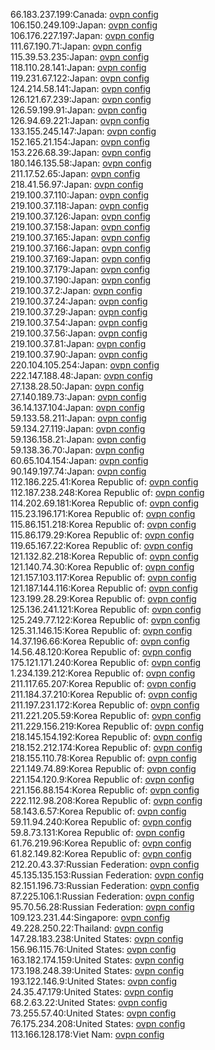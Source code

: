 66.183.237.199:Canada: [ovpn config](vpn/66_183_237_199.ovpn)  
106.150.249.109:Japan: [ovpn config](vpn/106_150_249_109.ovpn)  
106.176.227.197:Japan: [ovpn config](vpn/106_176_227_197.ovpn)  
111.67.190.71:Japan: [ovpn config](vpn/111_67_190_71.ovpn)  
115.39.53.235:Japan: [ovpn config](vpn/115_39_53_235.ovpn)  
118.110.28.141:Japan: [ovpn config](vpn/118_110_28_141.ovpn)  
119.231.67.122:Japan: [ovpn config](vpn/119_231_67_122.ovpn)  
124.214.58.141:Japan: [ovpn config](vpn/124_214_58_141.ovpn)  
126.121.67.239:Japan: [ovpn config](vpn/126_121_67_239.ovpn)  
126.59.199.91:Japan: [ovpn config](vpn/126_59_199_91.ovpn)  
126.94.69.221:Japan: [ovpn config](vpn/126_94_69_221.ovpn)  
133.155.245.147:Japan: [ovpn config](vpn/133_155_245_147.ovpn)  
152.165.21.154:Japan: [ovpn config](vpn/152_165_21_154.ovpn)  
153.226.68.39:Japan: [ovpn config](vpn/153_226_68_39.ovpn)  
180.146.135.58:Japan: [ovpn config](vpn/180_146_135_58.ovpn)  
211.17.52.65:Japan: [ovpn config](vpn/211_17_52_65.ovpn)  
218.41.56.97:Japan: [ovpn config](vpn/218_41_56_97.ovpn)  
219.100.37.110:Japan: [ovpn config](vpn/219_100_37_110.ovpn)  
219.100.37.118:Japan: [ovpn config](vpn/219_100_37_118.ovpn)  
219.100.37.126:Japan: [ovpn config](vpn/219_100_37_126.ovpn)  
219.100.37.158:Japan: [ovpn config](vpn/219_100_37_158.ovpn)  
219.100.37.165:Japan: [ovpn config](vpn/219_100_37_165.ovpn)  
219.100.37.166:Japan: [ovpn config](vpn/219_100_37_166.ovpn)  
219.100.37.169:Japan: [ovpn config](vpn/219_100_37_169.ovpn)  
219.100.37.179:Japan: [ovpn config](vpn/219_100_37_179.ovpn)  
219.100.37.190:Japan: [ovpn config](vpn/219_100_37_190.ovpn)  
219.100.37.2:Japan: [ovpn config](vpn/219_100_37_2.ovpn)  
219.100.37.24:Japan: [ovpn config](vpn/219_100_37_24.ovpn)  
219.100.37.29:Japan: [ovpn config](vpn/219_100_37_29.ovpn)  
219.100.37.54:Japan: [ovpn config](vpn/219_100_37_54.ovpn)  
219.100.37.56:Japan: [ovpn config](vpn/219_100_37_56.ovpn)  
219.100.37.81:Japan: [ovpn config](vpn/219_100_37_81.ovpn)  
219.100.37.90:Japan: [ovpn config](vpn/219_100_37_90.ovpn)  
220.104.105.254:Japan: [ovpn config](vpn/220_104_105_254.ovpn)  
222.147.188.48:Japan: [ovpn config](vpn/222_147_188_48.ovpn)  
27.138.28.50:Japan: [ovpn config](vpn/27_138_28_50.ovpn)  
27.140.189.73:Japan: [ovpn config](vpn/27_140_189_73.ovpn)  
36.14.137.104:Japan: [ovpn config](vpn/36_14_137_104.ovpn)  
59.133.58.211:Japan: [ovpn config](vpn/59_133_58_211.ovpn)  
59.134.27.119:Japan: [ovpn config](vpn/59_134_27_119.ovpn)  
59.136.158.21:Japan: [ovpn config](vpn/59_136_158_21.ovpn)  
59.138.36.70:Japan: [ovpn config](vpn/59_138_36_70.ovpn)  
60.65.104.154:Japan: [ovpn config](vpn/60_65_104_154.ovpn)  
90.149.197.74:Japan: [ovpn config](vpn/90_149_197_74.ovpn)  
112.186.225.41:Korea Republic of: [ovpn config](vpn/112_186_225_41.ovpn)  
112.187.238.248:Korea Republic of: [ovpn config](vpn/112_187_238_248.ovpn)  
114.202.69.181:Korea Republic of: [ovpn config](vpn/114_202_69_181.ovpn)  
115.23.196.171:Korea Republic of: [ovpn config](vpn/115_23_196_171.ovpn)  
115.86.151.218:Korea Republic of: [ovpn config](vpn/115_86_151_218.ovpn)  
115.86.179.29:Korea Republic of: [ovpn config](vpn/115_86_179_29.ovpn)  
119.65.167.22:Korea Republic of: [ovpn config](vpn/119_65_167_22.ovpn)  
121.132.82.218:Korea Republic of: [ovpn config](vpn/121_132_82_218.ovpn)  
121.140.74.30:Korea Republic of: [ovpn config](vpn/121_140_74_30.ovpn)  
121.157.103.117:Korea Republic of: [ovpn config](vpn/121_157_103_117.ovpn)  
121.187.144.116:Korea Republic of: [ovpn config](vpn/121_187_144_116.ovpn)  
123.199.28.29:Korea Republic of: [ovpn config](vpn/123_199_28_29.ovpn)  
125.136.241.121:Korea Republic of: [ovpn config](vpn/125_136_241_121.ovpn)  
125.249.77.122:Korea Republic of: [ovpn config](vpn/125_249_77_122.ovpn)  
125.31.146.15:Korea Republic of: [ovpn config](vpn/125_31_146_15.ovpn)  
14.37.196.66:Korea Republic of: [ovpn config](vpn/14_37_196_66.ovpn)  
14.56.48.120:Korea Republic of: [ovpn config](vpn/14_56_48_120.ovpn)  
175.121.171.240:Korea Republic of: [ovpn config](vpn/175_121_171_240.ovpn)  
1.234.139.212:Korea Republic of: [ovpn config](vpn/1_234_139_212.ovpn)  
211.117.65.207:Korea Republic of: [ovpn config](vpn/211_117_65_207.ovpn)  
211.184.37.210:Korea Republic of: [ovpn config](vpn/211_184_37_210.ovpn)  
211.197.231.172:Korea Republic of: [ovpn config](vpn/211_197_231_172.ovpn)  
211.221.205.59:Korea Republic of: [ovpn config](vpn/211_221_205_59.ovpn)  
211.229.156.219:Korea Republic of: [ovpn config](vpn/211_229_156_219.ovpn)  
218.145.154.192:Korea Republic of: [ovpn config](vpn/218_145_154_192.ovpn)  
218.152.212.174:Korea Republic of: [ovpn config](vpn/218_152_212_174.ovpn)  
218.155.110.78:Korea Republic of: [ovpn config](vpn/218_155_110_78.ovpn)  
221.149.74.89:Korea Republic of: [ovpn config](vpn/221_149_74_89.ovpn)  
221.154.120.9:Korea Republic of: [ovpn config](vpn/221_154_120_9.ovpn)  
221.156.88.154:Korea Republic of: [ovpn config](vpn/221_156_88_154.ovpn)  
222.112.98.208:Korea Republic of: [ovpn config](vpn/222_112_98_208.ovpn)  
58.143.6.57:Korea Republic of: [ovpn config](vpn/58_143_6_57.ovpn)  
59.11.94.240:Korea Republic of: [ovpn config](vpn/59_11_94_240.ovpn)  
59.8.73.131:Korea Republic of: [ovpn config](vpn/59_8_73_131.ovpn)  
61.76.219.96:Korea Republic of: [ovpn config](vpn/61_76_219_96.ovpn)  
61.82.149.82:Korea Republic of: [ovpn config](vpn/61_82_149_82.ovpn)  
212.20.43.37:Russian Federation: [ovpn config](vpn/212_20_43_37.ovpn)  
45.135.135.153:Russian Federation: [ovpn config](vpn/45_135_135_153.ovpn)  
82.151.196.73:Russian Federation: [ovpn config](vpn/82_151_196_73.ovpn)  
87.225.106.1:Russian Federation: [ovpn config](vpn/87_225_106_1.ovpn)  
95.70.56.28:Russian Federation: [ovpn config](vpn/95_70_56_28.ovpn)  
109.123.231.44:Singapore: [ovpn config](vpn/109_123_231_44.ovpn)  
49.228.250.22:Thailand: [ovpn config](vpn/49_228_250_22.ovpn)  
147.28.183.238:United States: [ovpn config](vpn/147_28_183_238.ovpn)  
156.96.115.76:United States: [ovpn config](vpn/156_96_115_76.ovpn)  
163.182.174.159:United States: [ovpn config](vpn/163_182_174_159.ovpn)  
173.198.248.39:United States: [ovpn config](vpn/173_198_248_39.ovpn)  
193.122.146.9:United States: [ovpn config](vpn/193_122_146_9.ovpn)  
24.35.47.179:United States: [ovpn config](vpn/24_35_47_179.ovpn)  
68.2.63.22:United States: [ovpn config](vpn/68_2_63_22.ovpn)  
73.255.57.40:United States: [ovpn config](vpn/73_255_57_40.ovpn)  
76.175.234.208:United States: [ovpn config](vpn/76_175_234_208.ovpn)  
113.166.128.178:Viet Nam: [ovpn config](vpn/113_166_128_178.ovpn)  
